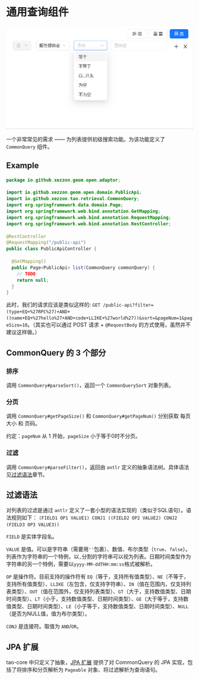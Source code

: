 # 通用查询组件

![通用查询组件示意图.png](assert/common-query.png)

一个非常常见的需求 —— 为列表提供初级搜索功能。为该功能定义了 `CommonQuery` 组件。

## Example

```java
package io.github.xezzon.geom.open.adaptor;

import io.github.xezzon.geom.open.domain.PublicApi;
import io.github.xezzon.tao.retrieval.CommonQuery;
import org.springframework.data.domain.Page;
import org.springframework.web.bind.annotation.GetMapping;
import org.springframework.web.bind.annotation.RequestMapping;
import org.springframework.web.bind.annotation.RestController;

@RestController
@RequestMapping("/public-api")
public class PublicApiController {

  @GetMapping()
  public Page<PublicApi> list(CommonQuery commonQuery) {
    // TODO
    return null;
  }
}
```

此时，我们的请求应该是类似这样的: `GET /public-api?filter=(type+EQ+%27RPC%27)+AND+((name+EQ+%27hello%27+AND+code+LLIKE+%27world%27))&sort=&pageNum=1&pageSize=10`。（其实也可以通过 POST 请求 + `@RequestBody` 的方式使用，虽然并不建议这样做。）

## CommonQuery 的 3 个部分

### 排序

调用 `CommonQuery#parseSort()`，返回一个 `CommonQuerySort` 对象列表。

### 分页

调用 `CommonQuery#getPageSize()` 和 `CommonQuery#getPageNum()` 分别获取 每页大小 和 页码。

约定：`pageNum` 从 1 开始，`pageSize` 小于等于0时不分页。

### 过滤

调用 `CommonQuery#parseFilter()`，返回由 `antlr` 定义的抽象语法树。具体语法见[过滤语法](#过滤语法)章节。

## 过滤语法

对列表的过滤是通过 `antlr` 定义了一套小型的语法实现的（类似于SQL语句）。语法规则如下：
`(FIELD1 OP1 VALUE1) CONJ1 ((FIELD2 OP2 VALUE2) CONJ2 (FIELD3 OP3 VALUE3))`

`FIELD` 是实体字段名。

`VALUE` 是值。可以是字符串（需要用`''`包裹）、数值、布尔类型（`true`、`false`）。列表作为字符串的一个特例，以`,`分割的字符串可以视为列表。日期时间类型作为字符串的另一个特例，需要以`yyyy-MM-ddTHH:mm:ss`格式被解析。

`OP` 是操作符。目前支持的操作符有 `EQ`（等于，支持所有值类型）、`NE`（不等于，支持所有值类型）、`LLIKE`（左包含，仅支持字符串）、`IN`（值在范围内，仅支持列表类型）、`OUT`（值在范围外，仅支持列表类型）、`GT`（大于，支持数值类型、日期时间类型）、`LT`（小于，支持数值类型、日期时间类型）、`GE`（大于等于，支持数值类型、日期时间类型）、`LE`（小于等于，支持数值类型、日期时间类型）、`NULL`（是否为NULL值，值为布尔类型）。

`CONJ` 是连接符。取值为 `AND`/`OR`。

## JPA 扩展

tao-core 中只定义了抽象，[JPA 扩展](https://github.com/xezzon/tao-addon-jpa) 提供了对 CommonQuery 的 JPA 实现，包括了将排序和分页解析为 `Pageable` 对象、将过滤解析为查询语句。
